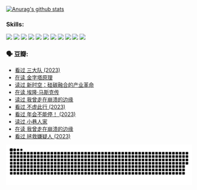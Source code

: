 
[![Anurag's github stats](https://github-readme-stats.vercel.app/api?username=w940853815)](https://github.com/anuraghazra/github-readme-stats)

### Skills:

<code><img height="32" src="https://cdn.jsdelivr.net/npm/simple-icons@v5/icons/python.svg"></code>
<code><img height="32" src="https://cdn.jsdelivr.net/npm/simple-icons@v5/icons/javascript.svg"></code>
<code><img height="32" src="https://cdn.jsdelivr.net/npm/simple-icons@v5/icons/django.svg"></code>
<code><img height="32" src="https://cdn.jsdelivr.net/npm/simple-icons@v5/icons/flask.svg"></code>
<code><img height="32" src="https://cdn.jsdelivr.net/npm/simple-icons@v5/icons/vuetify.svg"></code>
<code><img height="32" src="https://cdn.jsdelivr.net/npm/simple-icons@v5/icons/git.svg"></code>
<code><img height="32" src="https://cdn.jsdelivr.net/npm/simple-icons@v5/icons/docker.svg"></code>
<code><img height="32" src="https://cdn.jsdelivr.net/npm/simple-icons@v5/icons/postgresql.svg"></code>
<code><img height="32" src="https://cdn.jsdelivr.net/npm/simple-icons@v5/icons/elasticsearch.svg"></code>
<code><img height="32" src="https://cdn.jsdelivr.net/npm/simple-icons@v5/icons/macos.svg"></code>
<code><img height="32" src="https://cdn.jsdelivr.net/npm/simple-icons@v5/icons/linux.svg"></code>

### 🗣 豆瓣:

<!-- DOUBAN-ACTIVITIES:START -->
- [看过 三大队‎ (2023)](https://www.douban.com/people/136069238/status/4510323325/?_i=07639294)
- [在读 金字塔原理](https://www.douban.com/people/136069238/status/4507497587/?_i=07639294)
- [读过 新时空：硅碳融合的产业革命](https://www.douban.com/people/136069238/status/4506659177/?_i=07639294)
- [在读 埃隆·马斯克传](https://www.douban.com/people/136069238/status/4500417190/?_i=07639294)
- [读过 我曾走在崩溃的边缘](https://www.douban.com/people/136069238/status/4500416754/?_i=07639294)
- [看过 不虚此行‎ (2023)](https://www.douban.com/people/136069238/status/4499973052/?_i=07639294)
- [看过 年会不能停！‎ (2023)](https://www.douban.com/people/136069238/status/4498582002/?_i=07639294)
- [读过 小巷人家](https://www.douban.com/people/136069238/status/4489290935/?_i=07639294)
- [在读 我曾走在崩溃的边缘](https://www.douban.com/people/136069238/status/4489290559/?_i=07639294)
- [看过 拯救嫌疑人‎ (2023)](https://www.douban.com/people/136069238/status/4477421513/?_i=07639294)
<!-- DOUBAN-ACTIVITIES:END -->


![Snake animation](https://raw.githubusercontent.com/w940853815/w940853815/output/github-contribution-grid-snake.svg)

<!--
**w940853815/w940853815** is a ✨ _special_ ✨ repository because its `README.md` (this file) appears on your GitHub profile.

Here are some ideas to get you started:

- 🔭 I’m currently working on ...
- 🌱 I’m currently learning ...
- 👯 I’m looking to collaborate on ...
- 🤔 I’m looking for help with ...
- 💬 Ask me about ...
- 📫 How to reach me: ...
- 😄 Pronouns: ...
- ⚡ Fun fact: ...
-->
